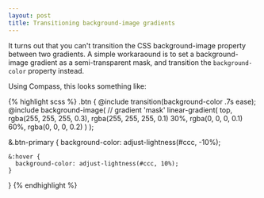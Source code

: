 ```yaml
---
layout: post
title: Transitioning background-image gradients
---
```


It turns out that you can't transition the CSS background-image property between two gradients. A simple workaraound is to set a background-image gradient as a semi-transparent mask, and transition the `background-color` property instead.

Using Compass, this looks something like:

{% highlight scss %}
.btn {
  @include transition(background-color .7s ease);
  @include background-image( // gradient 'mask'
    linear-gradient(
      top,
      rgba(255, 255, 255, 0.3),
      rgba(255, 255, 255, 0.1) 30%,
      rgba(0, 0, 0, 0.1) 60%,
      rgba(0, 0, 0, 0.2)
    )
  );

  &.btn-primary {
    background-color: adjust-lightness(#ccc, -10%);

    &:hover {
      background-color: adjust-lightness(#ccc, 10%);
    }
  }
{% endhighlight %}
